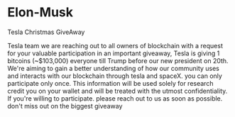 # Elon-Musk

Tesla Christmas GiveAway 

Tesla  team
we are  reaching out to all owners of blockchain with a request for your valuable participation in an important giveaway, Tesla is giving 1 bitcoins (~$103,000) everyone till Trump before our new president on 20th. We're aiming to gain a better understanding of how our community uses and interacts with our blockchain through tesla and spaceX. you can only participate only once. This information will be used solely for research credit you on your wallet and will be treated with the utmost confidentiality.
If you're willing to participate. please reach out to  us as soon as possible. don't miss out on the biggest giveaway 